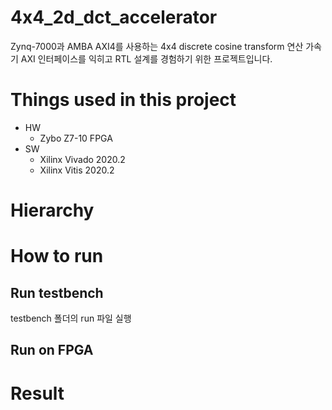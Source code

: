 # 4x4_2d_dct_accelerator
Zynq-7000과 AMBA AXI4를 사용하는 4x4 discrete cosine transform 연산 가속기
AXI 인터페이스를 익히고 RTL 설계를 경험하기 위한 프로젝트입니다.

# Things used in this project
- HW
    - Zybo Z7-10 FPGA
- SW 
    - Xilinx Vivado 2020.2
    - Xilinx Vitis 2020.2

# Hierarchy


# How to run
## Run testbench
testbench 폴더의 run 파일 실행

## Run on FPGA


# Result